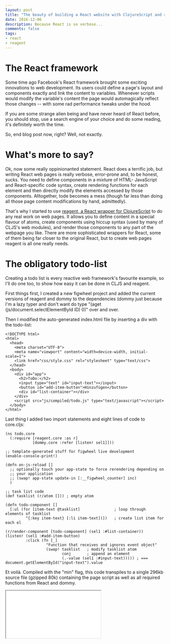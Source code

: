 ```yaml
---
layout: post
title: "The beauty of building a React website with ClojureScript and reagent"
date: 2016-12-06
description: Because React is so verbose...
comments: false
tags:
- react
- reagent
---
```


# The React framework

Some time ago Facebook's React framework brought some exciting
innovations to web development. Its users could define a page's layout
and components exactly and link the content to variables. Whenever
scripts would modify the variable's content the page would
automagically reflect those changes -- with some rad performance
tweaks under the hood.

If you are some strange alien being and have never heard of React
before, you should stop, use a search engine of your choice and do
some reading, it's definitely worth the time.

So, end blog post now, right? Well, not exactly.

# What's more to say?

Ok, now some really oppinionanted statement. React does a terrific
job, but writing React web pages is really verbose, error-prone and,
to be honest, sucks. You need to define components in a mixture of
HTML- JavaScript and React-specific code syntax, create rendering
functions for each element and then directly modify the elements
accessed by those components. Alltogether, tode becomes a mess (though
far less than doing all those page content modifications by hand,
admittedly).

That's why I started to use [reagent, a React wrapper for
ClojureScript](https://github.com/reagent-project/reagent) to do any
real work on web pages. It allows you to define content in a special
flavour of atoms, create components using hiccup syntax (used by many
of CLJS's web modules), and render those components to any part of the
webpage you like. There are more sophisticated wrappers for React,
some of them being far closer to the original React, but to create web
pages reagent is all one really needs.

# The obligatory todo-list

Creating a todo list is every reactive web framework's favourite
example, so I'll do one too, to show how easy it can be done in CLJS
and reagent.

First things first, I created a new figwheel project and added the
current versions of reagent and dommy to the dependencies (dommy
just because I'm a lazy typer and don't want do type "(aget
(js/document.selectElementById ID) 0)" over and over.

Then I modified the auto-generated index.html file by inserting a div
with the todo-list:

    <!DOCTYPE html>
    <html>
      <head>
        <meta charset="UTF-8">
        <meta name="viewport" content="width=device-width, initial-scale=1">
        <link href="css/style.css" rel="stylesheet" type="text/css">
      </head>
      <body>
        <div id="app">
          <h2>ToDo:</h2>
          <input type="text" id="input-text"></input>
          <button id="add-item-button">Hinzufügen</button>
          <div id="list-container"></div>
        </div>
        <script src="js/compiled/todo.js" type="text/javascript"></script>
      </body>
    </html>

Last thing I added two import statements and eight lines of code to core.cljs:

    (ns todo.core
      (:require [reagent.core :as r]
                [dommy.core :refer [listen! sel1]]))
    
    ;; template-generated stuff for figwheel live development
    (enable-console-print!)
    
    (defn on-js-reload []
      ;; optionally touch your app-state to force rerendering depending on
      ;; your application
      ;; (swap! app-state update-in [:__figwheel_counter] inc)
      )
    
    ;; task list code
    (def tasklist (r/atom [])) ; empty atom
    
    (defn todo-component []
      [:ul (for [item-text @tasklist]               ; loop through elements of tasklist
             ^{:key item-text} [:li item-text])])   ; create list item for each el
    
    (r/render-component [todo-component] (sel1 :#list-container))
    (listen! (sel1 :#add-item-button)
             :click (fn [_]
                      "Function that receives and ignores event object"
                      (swap! tasklist   ; modify tasklist atom
                             conj       ; append an element
                             (.-value (sel1 :#input-text))))) ; === document.getElementById("input-text").value

Et voilá. Compiled with the "min" flag, this code transpiles to a single 296kb source file (gzipped 80k) containing the page script as well as all required functions from React and dommy.

<iframe src="/playground/todo/index.html"></iframe>
